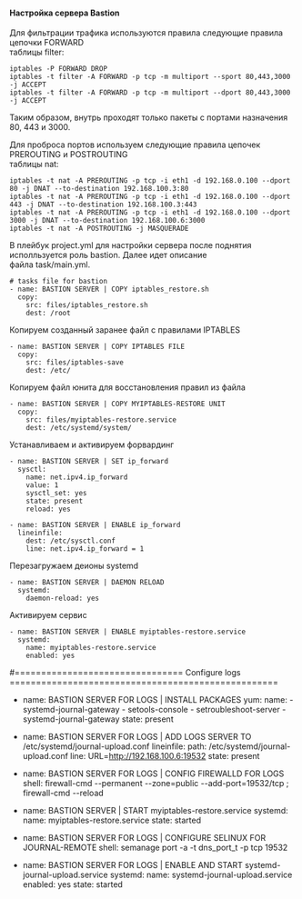 #### Настройка сервера Bastion

Для фильтрации трафика используются правила следующие правила цепочки FORWARD  
таблицы filter:  

    iptables -P FORWARD DROP  
    iptables -t filter -A FORWARD -p tcp -m multiport --sport 80,443,3000 -j ACCEPT  
    iptables -t filter -A FORWARD -p tcp -m multiport --dport 80,443,3000 -j ACCEPT  

Таким образом, внутрь проходят только пакеты с портами назначения 80, 443 и 3000.  
  
Для проброса портов используем следующие правила цепочек PREROUTING и POSTROUTING  
таблицы nat:  
  
    iptables -t nat -A PREROUTING -p tcp -i eth1 -d 192.168.0.100 --dport 80 -j DNAT --to-destination 192.168.100.3:80
    iptables -t nat -A PREROUTING -p tcp -i eth1 -d 192.168.0.100 --dport 443 -j DNAT --to-destination 192.168.100.3:443
    iptables -t nat -A PREROUTING -p tcp -i eth1 -d 192.168.0.100 --dport 3000 -j DNAT --to-destination 192.168.100.6:3000
    iptables -t nat -A POSTROUTING -j MASQUERADE

В плейбук project.yml для настройки сервера после поднятия исполльзуется роль bastion. Далее идет описание  
файла task/main.yml.  

    # tasks file for bastion  
    - name: BASTION SERVER | COPY iptables_restore.sh  
      copy:  
        src: files/iptables_restore.sh  
        dest: /root  
        
Копируем созданный заранее файл с правилами IPTABLES

    - name: BASTION SERVER | COPY IPTABLES FILE  
      copy:  
        src: files/iptables-save  
        dest: /etc/  
    
Копируем файл юнита для восстановления правил из файла      
    
    - name: BASTION SERVER | COPY MYIPTABLES-RESTORE UNIT
      copy:
        src: files/myiptables-restore.service
        dest: /etc/systemd/system/  
        
Устанавливаем и активируем форвардинг   

    - name: BASTION SERVER | SET ip_forward
      sysctl:
        name: net.ipv4.ip_forward
        value: 1
        sysctl_set: yes
        state: present
        reload: yes
          
    - name: BASTION SERVER | ENABLE ip_forward
      lineinfile:
        dest: /etc/sysctl.conf
        line: net.ipv4.ip_forward = 1   
        
 Перезагружаем деионы systemd       
    
    - name: BASTION SERVER | DAEMON RELOAD
      systemd:
        daemon-reload: yes 
    
Активируем сервис    
        
    - name: BASTION SERVER | ENABLE myiptables-restore.service 
      systemd:
        name: myiptables-restore.service
        enabled: yes

        
#================================ Configure logs ===================================================    
    
- name: BASTION SERVER FOR LOGS | INSTALL PACKAGES
  yum:
    name: 
      - systemd-journal-gateway
      - setools-console
      - setroubleshoot-server
      - systemd-journal-gateway
    state: present
  
- name: BASTION SERVER FOR LOGS | ADD LOGS SERVER TO /etc/systemd/journal-upload.conf
  lineinfile: 
    path: /etc/systemd/journal-upload.conf
    line: URL=http://192.168.100.6:19532
    state: present

- name: BASTION SERVER FOR LOGS | CONFIG FIREWALLD FOR LOGS
  shell: firewall-cmd --permanent --zone=public --add-port=19532/tcp ; firewall-cmd --reload
  
- name: BASTION SERVER | START myiptables-restore.service 
  systemd:
    name: myiptables-restore.service
    state: started    
  
- name: BASTION SERVER FOR LOGS | CONFIGURE SELINUX FOR JOURNAL-REMOTE
  shell: semanage port -a -t dns_port_t -p tcp 19532    
  
- name: BASTION SERVER FOR LOGS | ENABLE AND START systemd-journal-upload.service 
  systemd:
    name: systemd-journal-upload.service
    enabled: yes
    state: started 
